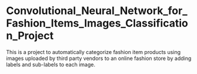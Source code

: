 # Convolutional_Neural_Network_for_Fashion_Items_Images_Classification_Project
 This is a project to automatically categorize fashion item products using images uploaded by third party vendors to an online fashion store by adding labels and sub-labels to each image.

